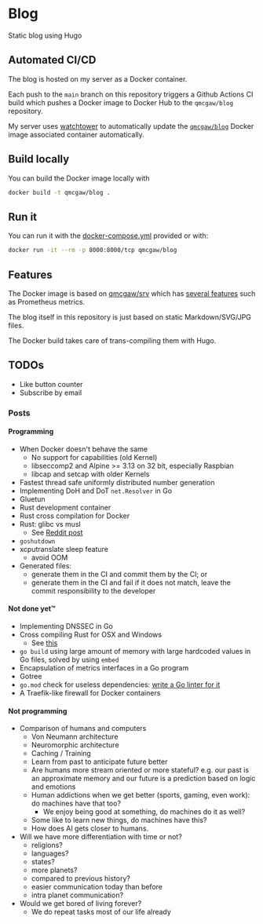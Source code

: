 # Blog

Static blog using Hugo

## Automated CI/CD

The blog is hosted on my server as a Docker container.

Each push to the `main` branch on this repository triggers a Github Actions CI build which pushes a Docker image to Docker Hub to the `qmcgaw/blog` repository.

My server uses [watchtower](https://containrrr.dev/watchtower) to automatically update the [`qmcgaw/blog`](https://hub.docker.com/r/qmcgaw/blog) Docker image associated container automatically.

## Build locally

You can build the Docker image locally with

```sh
docker build -t qmcgaw/blog .
```

## Run it

You can run it with the [docker-compose.yml](docker-compose.yml) provided or with:

```sh
docker run -it --rm -p 8000:8000/tcp qmcgaw/blog
```

## Features

The Docker image is based on [qmcgaw/srv](https://github.com/qdm12/srv) which has [several features](https://github.com/qdm12/srv#features) such as Prometheus metrics.

The blog itself in this repository is just based on static Markdown/SVG/JPG files.

The Docker build takes care of trans-compiling them with Hugo.

## TODOs

- Like button counter
- Subscribe by email

### Posts

#### Programming

- When Docker doesn't behave the same
  - No support for capabilities (old Kernel)
  - libseccomp2 and Alpine >= 3.13 on 32 bit, especially Raspbian
  - libcap and setcap with older Kernels
- Fastest thread safe uniformly distributed number generation
- Implementing DoH and DoT `net.Resolver` in Go
- Gluetun
- Rust development container
- Rust cross compilation for Docker
- Rust: glibc vs musl
  - See [Reddit post](https://www.reddit.com/r/rust/comments/oh2k8l/rust_musl_and_glibc_in_2021/)
- `goshutdown`
- xcputranslate sleep feature
  - avoid OOM
- Generated files:
  - generate them in the CI and commit them by the CI; or
  - generate them in the CI and fail if it does not match, leave the commit responsibility to the developer

#### Not done yet™️

- Implementing DNSSEC in Go
- Cross compiling Rust for OSX and Windows
  - See [this](https://wapl.es/rust/2019/02/17/rust-cross-compile-linux-to-macos.html)
- `go build` using large amount of memory with large hardcoded values in Go files, solved by using `embed`
- Encapsulation of metrics interfaces in a Go program
- Gotree
- `go.mod` check for useless dependencies: [write a Go linter for it](https://disaev.me/p/writing-useful-go-analysis-linter/)
- A Traefik-like firewall for Docker containers

#### Not programming

- Comparison of humans and computers
  - Von Neumann architecture
  - Neuromorphic architecture
  - Caching / Training
  - Learn from past to anticipate future better
  - Are humans more stream oriented or more stateful? e.g. our past is an approximate memory and our future is a prediction based on logic and emotions
  - Human addictions when we get better (sports, gaming, even work): do machines have that too?
    - We enjoy being good at something, do machines do it as well?
  - Some like to learn new things, do machines have this?
  - How does AI gets closer to humans.
- Will we have more differentiation with time or not?
  - religions?
  - languages?
  - states?
  - more planets?
  - compared to previous history?
  - easier communication today than before
  - intra planet communication?
- Would we get bored of living forever?
  - We do repeat tasks most of our life already
